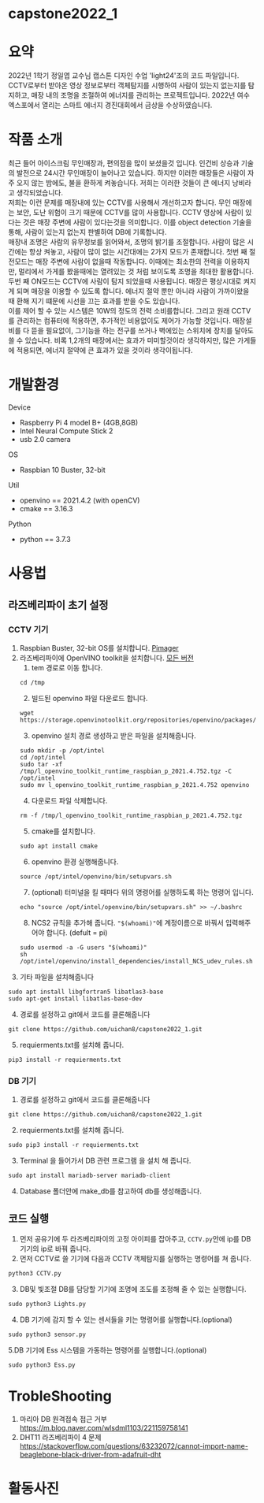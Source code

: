 # capstone2022_1
# 요약
 2022년 1학기 정일엽 교수님 캡스톤 디자인 수업 'light24'조의 코드 파일입니다. CCTV로부터 받아온 영상 정보로부터 객체탐지를 시행하여 사람이 있는지 없는지를 탐지하고, 매장 내의 조명을 조절하여 에너지를 관리하는 프로젝트입니다. 2022년 여수 엑스포에서 열리는 스마트 에너지 경진대회에서 금상을 수상하였습니다.  

# 작품 소개
 최근 들어 아이스크림 무인매장과, 편의점을 많이 보셨을것 입니다. 인건비 상승과 기술의 발전으로 24시간 무인매장이 늘어나고 있습니다. 하지만 이러한 매장들은 사람이 자주 오지 않는 밤에도, 불을 환하게 켜놓습니다. 저희는 이러한 것들이 큰 에너지 낭비라고 생각되었습니다.  
 저희는 이런 문제를 매장내에 있는 CCTV를 사용해서 개선하고자 합니다. 무인 매장에는 보안, 도난 위험이 크기 때문에 CCTV를 많이 사용합니다. CCTV 영상에 사람이 있다는 것은 매장 주변에 사람이 있다는것을 의미합니다. 이를 object detection 기술을 통해, 사람이 있는지 없는지 판별하여 DB에 기록합니다.  
 매장내 조명은 사람의 유무정보를 읽어와서, 조명의 밝기를 조절합니다. 사람이 많은 시간에는 항상 켜놓고, 사람이 많이 없는 시간대에는 2가지 모드가 존재합니다. 첫번 째 절전모드는 매장 주변에 사람이 없을때 작동합니다. 이때에는 최소한의 전력을 이용하지만, 멀리에서 가게를 봤을때에는 열려있는 것 처럼 보이도록 조명을 최대한 활용합니다. 두번 째 ON모드는 CCTV에 사람이 탐지 되었을때 사용됩니다. 매장은 평상시대로 켜지게 되며 매장을 이용할 수 있도록 합니다. 에너지 절약 뿐만 아니라 사람이 가까이왔을 때 환해 지기 떄문에 시선을 끄는 효과를 받을 수도 있습니다.  
 이를 제어 할 수 있는 시스템은 10W의 정도의 전력 소비를합니다. 그리고 원래 CCTV를 관리하는 컴퓨터에 적용하면, 추가적인 비용없이도 제어가 가능할 것입니다. 매장설비를 다 뜯을 필요없이, 그기능을 하는 전구를 쓰거나 벽에있는 스위치에 장치를 달아도 쓸 수 있습니다. 비록 1,2개의 매장에서는 효과가 미미할것이라 생각하지만, 많은 가게들에 적용되면, 에너지 절약에 큰 효과가 있을 것이라 생각이됩니다.

# 개발환경
Device
- Raspberry Pi 4 model B+ (4GB,8GB)
- Intel Neural Compute Stick 2
- usb 2.0 camera

OS
- Raspbian 10 Buster, 32-bit

Util
- openvino == 2021.4.2 (with openCV)
- cmake == 3.16.3

Python
- python == 3.7.3

# 사용법
## 라즈베리파이 초기 설정
### CCTV 기기   
1. Raspbian Buster, 32-bit OS를 설치합니다. [Pimager](https://www.raspberrypi.com/software/)
2. 라즈베리파이에 OpenVINO toolkit을 설치합니다. [모든 버전](https://storage.openvinotoolkit.org/repositories/openvino/packages/)
    1. tem 경로로 이동 합니다.  
    ```shell
    cd /tmp
    ```
    2. 빌드된 openvino 파일 다운로드 합니다.
    ```shell
    wget https://storage.openvinotoolkit.org/repositories/openvino/packages/2021.4.2/l_openvino_toolkit_runtime_raspbian_p_2021.4.752.tgz
    ```
    3. openvino 설치 경로 생성하고 받은 파일을 설치해줍니다.  
    ```shell
    sudo mkdir -p /opt/intel  
    cd /opt/intel  
    sudo tar -xf /tmp/l_openvino_toolkit_runtime_raspbian_p_2021.4.752.tgz -C /opt/intel  
    sudo mv l_openvino_toolkit_runtime_raspbian_p_2021.4.752 openvino  
    ```
    4. 다운로드 파일 삭제합니다.  
    ```shell
    rm -f /tmp/l_openvino_toolkit_runtime_raspbian_p_2021.4.752.tgz
    ```
    5. cmake를 설치합니다. 
    ```shell
    sudo apt install cmake
    ```
    6. openvino 환경 실행해줍니다.
    ```shell
    source /opt/intel/openvino/bin/setupvars.sh
    ```
    7. (optional) 터미널을 킬 때마다 위의 명령어를 실행하도록 하는 명령어 입니다.
    ```shell
    echo "source /opt/intel/openvino/bin/setupvars.sh" >> ~/.bashrc
    ```
    8. NCS2 규칙을 추가해 줍니다. `"$(whoami)"`에 계정이름으로 바꿔서 입력해주어야 합니다. (defult = pi)
    ```shell
    sudo usermod -a -G users "$(whoami)"
    sh /opt/intel/openvino/install_dependencies/install_NCS_udev_rules.sh
     ```
3. 기타 파일을 설치해줍니다
```shell
sudo apt install libgfortran5 libatlas3-base
sudo apt-get install libatlas-base-dev
```
4. 경로를 설정하고 git에서 코드를 클론해줍니다
```shell
git clone https://github.com/uichan8/capstone2022_1.git
```
5. requierments.txt를 설치해 줍니다.
```shell
pip3 install -r requierments.txt
```
### DB 기기
1. 경로를 설정하고 git에서 코드를 클론해줍니다
```shell
git clone https://github.com/uichan8/capstone2022_1.git
```
2. requierments.txt를 설치해 줍니다.
```shell
sudo pip3 install -r requierments.txt
```
3. Terminal 을 들어가서 DB 관련 프로그램 을 설치 해 줍니다.  
```shell
sudo apt install mariadb-server mariadb-client
```
4. Database 폴더안에 make_db를 참고하여 db를 생성해줍니다.

## 코드 실행
1. 먼저 공유기에 두 라즈베리파이의 고정 아이피를 잡아주고, `CCTV.py`안에 ip를 DB기기의 ip로 바꿔 줍니다.
2. 먼저 CCTV로 쓸 기기에 다음과 CCTV 객체탐지를 실행하는 명령어를 쳐 줍니다.
```shell
python3 CCTV.py
```
3. DB및 빛조절 DB를 담당할 기기에 조명에 조도를 조정해 줄 수 있는 실행합니다.
```shell
sudo python3 Lights.py
```
4. DB 기기에 감지 할 수 있는 센서들을 키는 명령어를 실행합니다.(optional)
```shell
sudo python3 sensor.py
```
5.DB 기기에 Ess 시스템을 가동하는 명령어를 실행합니다.(optional)
```shell
sudo python3 Ess.py
```
 
# TrobleShooting
1. 마리아 DB 원격접속 접근 거부 https://m.blog.naver.com/wlsdml1103/221159758141
2. DHT11 라즈베리파이 4 문제 https://stackoverflow.com/questions/63232072/cannot-import-name-beaglebone-black-driver-from-adafruit-dht

# 활동사진
 